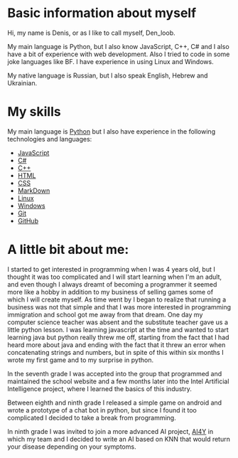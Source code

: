 # Basic information about myself

Hi, my name is Denis, or as I like to call myself, Den_loob.

My main language is Python, but I also know JavaScript, C++, C# and I also have a bit of experience with web development. Also I tried to code in some joke languages like BF.
I have experience in using Linux and Windows.

My native language is Russian, but I also speak English, Hebrew and Ukrainian.

# My skills

My main language is [Python](https://www.python.org/)
but I also have experience in the following technologies and languages:

- [JavaScript](https://www.javascript.com/)
- [C#](https://www.microsoft.com/en-us/download/details.aspx?id=44266)
- [C++](https://en.wikipedia.org/wiki/C%2B%2B)
- [HTML](https://www.w3schools.com/html/default.asp)
- [CSS](https://www.w3schools.com/css/default.asp)
- [MarkDown](https://en.wikipedia.org/wiki/Markdown)
- [Linux](https://www.linux.org/)
- [Windows](https://www.microsoft.com/en-us/windows/)
- [Git](https://git-scm.com/)
- [GitHub](https://github.com/)

# A little bit about me:

I started to get interested in programming when I was 4 years old, but I thought it was too complicated and I will start learning when I'm an adult, and even though I always dreamt of becoming a programmer it seemed more like a hobby in addition to my business of selling games some of which I will create myself. As time went by I began to realize that running a business was not that simple and that I was more interested in programming immigration and school got me away from that dream. One day my computer science teacher was absent and the substitute teacher gave us a little python lesson. I was learning javascript at the time and wanted to start learning java but python really threw me off, starting from the fact that I had heard more about java and ending with the fact that it threw an error when concatenating strings and numbers, but in spite of this within six months I wrote my first game and to my surprise in python.

In the seventh grade I was accepted into the group that programmed and maintained the school website and a few months later into the Intel Artificial Intelligence project, where I learned the basics of this industry.

Between eighth and ninth grade I released a simple game on android and wrote a prototype of a chat bot in python, but since I found it too complicated I decided to take a break from programming.

In ninth grade I was invited to join a more advanced AI project, [AI4Y](https://www.intel.com/content/www/us/en/corporate/artificial-intelligence/ai-for-youth.html) in which my team and I decided to write an AI based on KNN that would return your disease depending on your symptoms.
